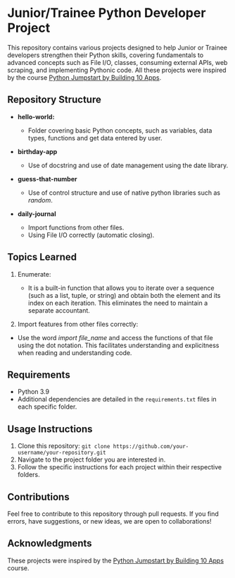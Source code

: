 # Junior/Trainee Python Developer Project

This repository contains various projects designed to help Junior or Trainee developers strengthen their Python skills, covering fundamentals to advanced concepts such as File I/O, classes, consuming external APIs, web scraping, and implementing Pythonic code. All these projects were inspired by the course [Python Jumpstart by Building 10 Apps](https://training.talkpython.fm/courses/details/python-language-jumpstart-building-10-apps).

## Repository Structure

- **hello-world:**
  - Folder covering basic Python concepts, such as variables, data types, functions and get data entered by user.

- **birthday-app**
  - Use of docstring and use of date management using the date library.

- **guess-that-number**
  - Use of control structure and use of native python libraries such as *random*.

- **daily-journal**
  - Import functions from other files.
  - Using File I/O correctly (automatic closing).

## Topics Learned
1. Enumerate: 
    - It is a built-in function that allows you to iterate over a sequence (such as a list, tuple, or string) and obtain both the element and its index on each iteration. This eliminates the need to maintain a separate accountant.

2. Import features from other files correctly:
  - Use the word *import file_name* and access the functions of that file using the dot notation. This facilitates understanding and explicitness when reading and understanding code.


## Requirements

- Python 3.9
- Additional dependencies are detailed in the `requirements.txt` files in each specific folder.

## Usage Instructions

1. Clone this repository: `git clone https://github.com/your-username/your-repository.git`
2. Navigate to the project folder you are interested in.
3. Follow the specific instructions for each project within their respective folders.

## Contributions

Feel free to contribute to this repository through pull requests. If you find errors, have suggestions, or new ideas, we are open to collaborations!

## Acknowledgments

These projects were inspired by the [Python Jumpstart by Building 10 Apps](https://training.talkpython.fm/courses/details/python-language-jumpstart-building-10-apps) course.
